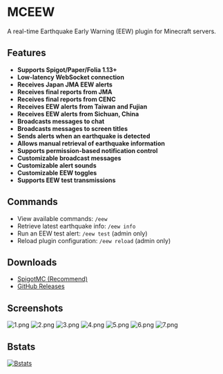 # MCEEW

A real-time Earthquake Early Warning (EEW) plugin for Minecraft servers.

## Features

* **Supports Spigot/Paper/Folia 1.13+**
* **Low-latency WebSocket connection**
* **Receives Japan JMA EEW alerts**
* **Receives final reports from JMA**
* **Receives final reports from CENC**
* **Receives EEW alerts from Taiwan and Fujian**
* **Receives EEW alerts from Sichuan, China**
* **Broadcasts messages to chat**
* **Broadcasts messages to screen titles**
* **Sends alerts when an earthquake is detected**
* **Allows manual retrieval of earthquake information**
* **Supports permission-based notification control**
* **Customizable broadcast messages**
* **Customizable alert sounds**
* **Customizable EEW toggles**
* **Supports EEW test transmissions**

## Commands

* View available commands: `/eew`
* Retrieve latest earthquake info: `/eew info`
* Run an EEW test alert: `/eew test` (admin only)
* Reload plugin configuration: `/eew reload` (admin only)

## Downloads

* [SpigotMC (Recommend)](https://acg.kr/mceew)
* [GitHub Releases](https://github.com/TenkyuChimata/MCEEW/releases/latest)

## Screenshots

![1.png](https://s2.loli.net/2024/02/29/IwmO7C4foXhk2ZP.png)
![2.png](https://s2.loli.net/2024/02/29/G9EjJDSUtwyVgMQ.png)
![3.png](https://s2.loli.net/2024/02/29/kUsoMQPlBz98DcW.png)
![4.png](https://s2.loli.net/2024/02/29/ncFAuWD4wEsqIah.png)
![5.png](https://s2.loli.net/2024/04/03/QltcV4RZfe8kwIm.png)
![6.png](https://s2.loli.net/2024/02/29/OSGKuyq9zE8ChTY.png)
![7.png](https://s2.loli.net/2024/02/29/tuXgnVqkrxQoYGJ.png)

## Bstats

[![Bstats](https://bstats.org/signatures/bukkit/MCEEW.svg)](https://bstats.org/plugin/bukkit/MCEEW/17261)
